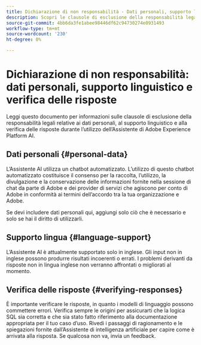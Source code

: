 ```yaml
---
title: Dichiarazione di non responsabilità - Dati personali, supporto linguistico e verifica delle risposte
description: Scopri le clausole di esclusione della responsabilità legali relative ai dati personali, al supporto linguistico e alla verifica delle risposte durante l’utilizzo dell’Assistente IA.
source-git-commit: 4bb6da3fe1abee98446df62c94730274e0931493
workflow-type: tm+mt
source-wordcount: '230'
ht-degree: 0%

---
```


# Dichiarazione di non responsabilità: dati personali, supporto linguistico e verifica delle risposte

Leggi questo documento per informazioni sulle clausole di esclusione della responsabilità legali relative ai dati personali, al supporto linguistico e alla verifica delle risposte durante l’utilizzo dell’Assistente di Adobe Experience Platform AI.

## Dati personali {#personal-data}

L’Assistente AI utilizza un chatbot automatizzato. L’utilizzo di questo chatbot automatizzato costituisce il consenso per la raccolta, l’utilizzo, la divulgazione e la conservazione delle informazioni fornite nella sessione di chat da parte di Adobe e dei provider di servizi che agiscono per conto di Adobe in conformità ai termini dell’accordo tra la tua organizzazione e Adobe.

Se devi includere dati personali qui, aggiungi solo ciò che è necessario e solo se hai il diritto di utilizzarli.

## Supporto lingua {#language-support}

L’Assistente AI è attualmente supportato solo in inglese. Gli input non in inglese possono produrre risultati incoerenti o errati. I problemi derivanti da risposte non in lingua inglese non verranno affrontati o migliorati al momento.

## Verifica delle risposte {#verifying-responses}

È importante verificare le risposte, in quanto i modelli di linguaggio possono commettere errori. Verifica sempre le origini per assicurarti che la logica SQL sia corretta e che sia stato fatto riferimento alla documentazione appropriata per il tuo caso d’uso. Rivedi i passaggi di ragionamento e le spiegazioni fornite dall’Assistente di intelligenza artificiale per capire come è arrivata alla risposta. Se qualcosa non va, invia un feedback.

